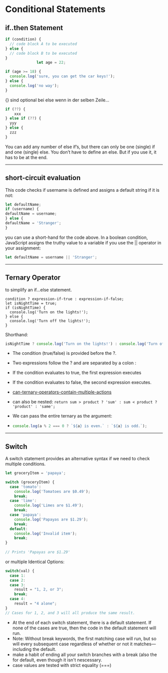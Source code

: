 # Conditional Statements

## if..then Statement

```js
if (condition) {
  // code block A to be executed
} else {
  // code block B to be executed
}
              let age = 22;

if (age >= 18) {
  console.log('sure, you can get the car keys!');
} else {
  console.log('no way');
}  
```

{} sind optional bei else wenn in der selben Zeile...

```js
if (??) {
    xxx
} else if (??) {
  yyy
} else {
  zzz
}
```

You can add any number of else if’s, but there can only be one (single) if and one (single) else. You don’t have to define an else. But if you use it, it has to be at the end.

------

## short-circuit evaluation

This code checks if username is defined and assigns a default string if it is not:

```js
let defaultName;
if (username) {
defaultName = username;
} else {
defaultName = 'Stranger';
}
```

you can use a short-hand for the code above. In a boolean condition, JavaScript assigns the truthy value to a variable if you use the || operator in your assignment:

```js
let defaultName = username || 'Stranger';
```

------

## Ternary Operator

to simplify an if...else statement.

```
condition ? expression-if-true : expression-if-false;
let isNightTime = true;
if (isNightTime) {
  console.log('Turn on the lights!');
} else {
  console.log('Turn off the lights!');
}
```

Shorthand:

```js
isNightTime ? console.log('Turn on the lights!') : console.log('Turn off the lights!');
```

- The condition (true/false) is provided before the ?.

- Two expressions follow the ? and are separated by a colon :

- If the condition evaluates to true, the first expression executes

- If the condition evaluates to false, the second expression executes.

- [can-ternary-operators-contain-multiple-actions](https://discuss.codecademy.com/t/can-ternary-operators-contain-multiple-actions/428487)

- can also be nested: `return sum > product ? 'sum' : sum < product ? 'product' : 'same';`

- We can pass the entire ternary as the argument:

- ```js
  console.log(a % 2 === 0 ? `${a} is even.` : `${a} is odd.`);
  ```

------

## Switch

A switch statement provides an alternative syntax if we need to check multiple conditions.

```js
let groceryItem = 'papaya';

switch (groceryItem) {
  case 'tomato':
    console.log('Tomatoes are $0.49');
    break;
  case 'lime':
    console.log('Limes are $1.49');
    break;
  case 'papaya':
    console.log('Papayas are $1.29');
    break;
  default:
    console.log('Invalid item');
    break;
}
                
// Prints 'Papayas are $1.29'
```

or multiple Identical Options:

```js
switch(val) {
  case 1:
  case 2:
  case 3:
    result = "1, 2, or 3";
    break;
  case 4:
    result = "4 alone";
}
// Cases for 1, 2, and 3 will all produce the same result.
```

- At the end of each switch statement, there is a default statement. If none of the cases are true, then the code in the default statement will run.
- Note: Without break keywords, the first matching case will run, but so will every subsequent case regardless of whether or not it matches—including the default.
- make a habit of ending all your switch branches with a break (also the for default, even though it isn't nescessary.
- case values are tested with strict equality (===)